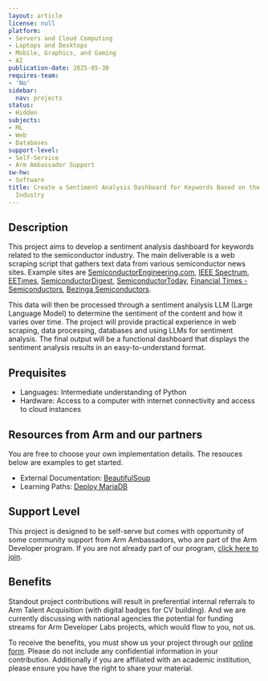 ```yaml
---
layout: article
license: null
platform:
- Servers and Cloud Computing
- Laptops and Desktops
- Mobile, Graphics, and Gaming
- AI
publication-date: 2025-05-30
requires-team:
- 'No'
sidebar:
  nav: projects
status:
- Hidden
subjects:
- ML
- Web
- Databases
support-level:
- Self-Service
- Arm Ambassador Support
sw-hw:
- Software
title: Create a Sentiment Analysis Dashboard for Keywords Based on the Semiconductor
  Industry
---
```


## Description
This project aims to develop a sentiment analysis dashboard for keywords related to the semiconductor industry. The main deliverable is a web scraping script that gathers text data from various semiconductor news sites. Example sites are [SemiconductorEngineering.com](https://semiengineering.com/), [IEEE Spectrum](https://spectrum.ieee.org/), [EETimes](https://www.eetimes.com/tag/semiconductors/), [SemiconductorDigest](https://www.semiconductor-digest.com/), [SemiconductorToday](https://semiconductor-today.com/), [Financial Times - Semiconductors](https://www.ft.com/semiconductors), [Bezinga Semiconductors](https://www.benzinga.com/topic/semiconductors).

This data will then be processed through a sentiment analysis LLM (Large Language Model) to determine the sentiment of the content and how it varies over time. The project will provide practical experience in web scraping, data processing, databases and using LLMs for sentiment analysis. The final output will be a functional dashboard that displays the sentiment analysis results in an easy-to-understand format.

## Prequisites

- Languages: Intermediate understanding of Python
- Hardware: Access to a computer with internet connectivity and access to cloud instances

## Resources from Arm and our partners

You are free to choose your own implementation details. The resouces below are examples to get started. 

- External Documentation:  [BeautifulSoup](https://pypi.org/project/beautifulsoup4/) 
- Learning Paths: [Deploy MariaDB](https://learn.arm.com/learning-paths/servers-and-cloud-computing/mariadb/)


## Support Level

This project is designed to be self-serve but comes with opportunity of some community support from Arm Ambassadors, who are part of the Arm Developer program. If you are not already part of our program, [click here to join](https://www.arm.com/resources/developer-program?#register).


## Benefits 

Standout project contributions will result in preferential internal referrals to Arm Talent Acquisition (with digital badges for CV building).  And we are currently discussing with national agencies the potential for funding streams for Arm Developer Labs projects, which would flow to you, not us.

To receive the benefits, you must show us your project through our [online form](https://forms.office.com/e/VZnJQLeRhD). Please do not include any confidential information in your contribution. Additionally if you are affiliated with an academic institution, please ensure you have the right to share your material.